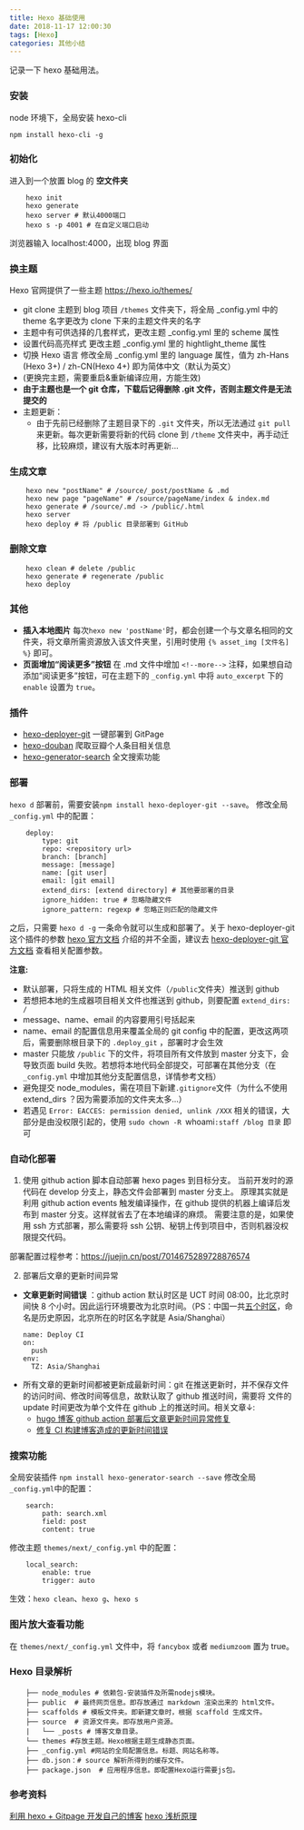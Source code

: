 ```yaml
---
title: Hexo 基础使用
date: 2018-11-17 12:00:30
tags: [Hexo]
categories: 其他小结
---
```


记录一下 hexo 基础用法。

<!-- more -->

### 安装
node 环境下，全局安装 hexo-cli
````
npm install hexo-cli -g
````
### 初始化
进入到一个放置 blog 的 **空文件夹**
````
    hexo init 
    hexo generate
    hexo server # 默认4000端口
    hexo s -p 4001 # 在自定义端口启动
````
浏览器输入 localhost:4000，出现 blog 界面

### 换主题
Hexo 官网提供了一些主题  [https://hexo.io/themes/ ](https://hexo.io/themes/) 
* git clone 主题到 blog 项目 `/themes` 文件夹下，将全局 _config.yml 中的 theme 名字更改为 clone 下来的主题文件夹的名字
* 主题中有可供选择的几套样式，更改主题 _config.yml 里的 scheme 属性 
* 设置代码高亮样式 更改主题 _config.yml 里的 hightlight_theme 属性
* 切换 Hexo 语言 修改全局 _config.yml 里的 language 属性，值为 zh-Hans (Hexo 3+) / zh-CN(Hexo 4+) 即为简体中文（默认为英文）
* (更换完主题，需要重启&重新编译应用，方能生效)
* __由于主题也是一个 git 仓库，下载后记得删除 .git 文件，否则主题文件是无法提交的__
* 主题更新：
  * 由于先前已经删除了主题目录下的 `.git` 文件夹，所以无法通过 `git pull` 来更新。每次更新需要将新的代码 clone 到 `/theme` 文件夹中，再手动迁移，比较麻烦，建议有大版本时再更新... 
  
### 生成文章
````
    hexo new "postName" # /source/_post/postName & .md
    hexo new page "pageName" # /source/pageName/index & index.md
    hexo generate # /source/.md -> /public/.html
    hexo server 
    hexo deploy # 将 /public 目录部署到 GitHub
````

### 删除文章
````
    hexo clean # delete /public
    hexo generate # regenerate /public
    hexo deploy
````

### 其他
- **插入本地图片**
每次`hexo new 'postName'`时，都会创建一个与文章名相同的文件夹，将文章所需资源放入该文件夹里，引用时使用 `{% asset_img [文件名] %}` 即可。
- **页面增加“阅读更多”按钮**
在 .md 文件中增加 `<!--more-->` 注释，如果想自动添加“阅读更多”按钮，可在主题下的 `_config.yml` 中将 `auto_excerpt` 下的 `enable` 设置为 `true`。

### 插件
* [hexo-deployer-git](https://github.com/hexojs/hexo-deployer-git) 一键部署到 GitPage
* [hexo-douban](https://github.com/mythsman/hexo-douban) 爬取豆瓣个人条目相关信息
* [hexo-generator-search](https://github.com/wzpan/hexo-generator-search) 全文搜索功能

### 部署
`hexo d` 部署前，需要安装`npm install hexo-deployer-git --save`。
修改全局 `_config.yml` 中的配置：
````
    deploy:
        type: git
        repo: <repository url>
        branch: [branch]
        message: [message]
        name: [git user] 
        email: [git email]
        extend_dirs: [extend directory] # 其他要部署的目录
        ignore_hidden: true # 忽略隐藏文件
        ignore_pattern: regexp # 忽略正则匹配的隐藏文件
````
之后，只需要 `hexo d -g` 一条命令就可以生成和部署了。关于 hexo-deployer-git 这个插件的参数 [hexo 官方文档](https://hexo.io/zh-cn/docs/deployment.html) 介绍的并不全面，建议去 [hexo-deployer-git 官方文档](https://github.com/hexojs/hexo-deployer-git) 查看相关配置参数。

__注意:__ 
* 默认部署，只将生成的 HTML 相关文件（`/public`文件夹）推送到 github
* 若想把本地的生成器项目相关文件也推送到 github，则要配置 `extend_dirs: /`
* message、name、email 的内容要用引号括起来
* name、email 的配置信息用来覆盖全局的 git config 中的配置，更改这两项后，需要删除根目录下的 `.deploy_git` ，部署时才会生效
* master 只能放 `/public` 下的文件，将项目所有文件放到 master 分支下，会导致页面 build 失败。若想将本地代码全部提交，可部署在其他分支（在 `_config.yml` 中增加其他分支配置信息，详情参考文档）
* 避免提交 node_modules，需在项目下新建`.gitignore`文件（为什么不使用 extend_dirs ？因为需要添加的文件夹太多...）
* 若遇见 `Error: EACCES: permission denied, unlink /XXX` 相关的错误，大部分是由没权限引起的，使用 `sudo chown -R `whoami`:staff /blog 目录` 即可

### 自动化部署
1. 使用 github action 脚本自动部署 hexo pages 到目标分支。
当前开发时的源代码在 develop 分支上，静态文件会部署到 master 分支上。 原理其实就是利用 github action events 触发编译操作，在 github 提供的机器上编译后发布到 master 分支。这样就省去了在本地编译的麻烦。
需要注意的是，如果使用 ssh 方式部署，那么需要将 ssh 公钥、秘钥上传到项目中，否则机器没权限提交代码。

部署配置过程参考：https://juejin.cn/post/7014675289728876574

2. 部署后文章的更新时间异常
- __文章更新时间错误__ ：github action 默认时区是 UCT 时间 08:00，比北京时间快 8 个小时。因此运行环境要改为北京时间。（PS：中国一共[五个时区](https://zhuanlan.zhihu.com/p/450867597)，命名是历史原因，北京所在的时区名字就是 Asia/Shanghai）
  ```
  name: Deploy CI
  on:
    push
  env:
    TZ: Asia/Shanghai
  ```
- 所有文章的更新时间都被更新成最新时间：git 在推送更新时，并不保存文件的访问时间、修改时间等信息，故默认取了 github 推送时间，需要将 文件的 update 时间更改为单个文件在 github 上的推送时间。相关文章↓:
  - [hugo 博客 github action 部署后文章更新时间异常修复](https://cloud.tencent.com/developer/article/2298026)
  - [修复 CI 构建博客造成的更新时间错误](https://mrseawave.github.io/blogs/articles/2021/01/07/ci-hexo-update-time/)

### 搜索功能
全局安装插件 `npm install hexo-generator-search --save`
修改全局 `_config.yml`中的配置：
````
    search:
        path: search.xml
        field: post
        content: true
````

修改主题 `themes/next/_config.yml` 中的配置：
````
    local_search:
        enable: true
        trigger: auto
````

生效：`hexo clean`、`hexo g`、`hexo s`

### 图片放大查看功能
在 `themes/next/_config.yml` 文件中，将 `fancybox` 或者 `mediumzoom` 置为 true。 

### Hexo 目录解析
````
    ├── node_modules # 依赖包-安装插件及所需nodejs模块。
    ├── public  # 最终网页信息。即存放通过 markdown 渲染出来的 html文件。
    ├── scaffolds # 模板文件夹。即新建文章时，根据 scaffold 生成文件。
    ├── source  # 资源文件夹。即存放用户资源。
    |   └── _posts # 博客文章目录。
    └── themes #存放主题。Hexo根据主题生成静态页面。
    ├── _config.yml #网站的全局配置信息。标题、网站名称等。
    ├── db.json：# source 解析所得到的缓存文件。
    ├── package.json  # 应用程序信息。即配置Hexo运行需要js包。
````

### 参考资料
[利用 hexo + Gitpage 开发自己的博客](https://cherryblog.site/Use-Gitpagehexo-to-develop-their-own-blog.html)
[hexo 浅析原理](https://www.jianshu.com/p/a938da5ddb5d)
